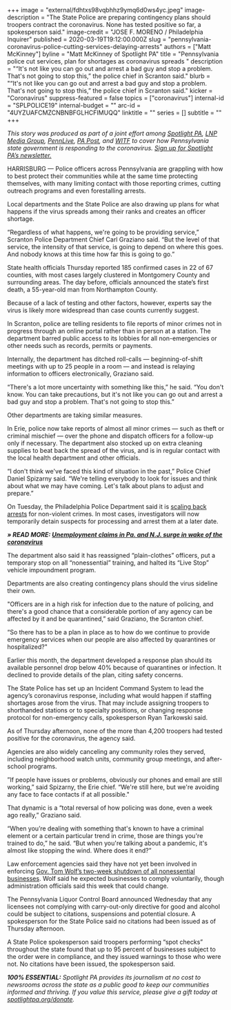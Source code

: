 +++
image = "external/fdhtxs98vqbhhz9ymq6d0ws4yc.jpeg"
image-description = "The State Police are preparing contingency plans should troopers contract the coronavirus. None has tested positive so far, a spokesperson said."
image-credit = "JOSE F. MORENO / Philadelphia Inquirer"
published = 2020-03-19T19:12:00.000Z
slug = "pennsylvania-coronavirus-police-cutting-services-delaying-arrests"
authors = ["Matt McKinney"]
byline = "Matt McKinney of Spotlight PA"
title = "Pennsylvania police cut services, plan for shortages as coronavirus spreads  "
description = "“It's not like you can go out and arrest a bad guy and stop a problem. That's not going to stop this,” the police chief in Scranton said."
blurb = "“It's not like you can go out and arrest a bad guy and stop a problem. That's not going to stop this,” the police chief in Scranton said."
kicker = "Coronavirus"
suppress-featured = false
topics = ["coronavirus"]
internal-id = "SPLPOLICE19"
internal-budget = ""
arc-id = "4UYZUAFCMZCNBNBFGLHCFIMUQQ"
linktitle = ""
series = []
subtitle = ""
+++

<i>This story was produced as part of a joint effort among </i><a href="https://www.spotlightpa.org/"><i>Spotlight PA</i></a><i>, </i><a href="https://lancasteronline.com/"><i>LNP Media Group</i></a><i>, </i><a href="https://www.pennlive.com/"><i>PennLive</i></a><i>, </i><a href="https://papost.org/"><i>PA Post</i></a><i>, and </i><a href="https://www.witf.org/"><i>WITF</i></a><i> to cover how Pennsylvania state government is responding to the coronavirus. </i><a href="https://www.spotlightpa.org/newsletters"><i>Sign up for Spotlight PA’s newsletter.</i></a>

HARRISBURG — Police officers across Pennsylvania are grappling with how to best protect their communities while at the same time protecting themselves, with many limiting contact with those reporting crimes, cutting outreach programs and even forestalling arrests.

Local departments and the State Police are also drawing up plans for what happens if the virus spreads among their ranks and creates an officer shortage.

“Regardless of what happens, we're going to be providing service,” Scranton Police Department Chief Carl Graziano said. “But the level of that service, the intensity of that service, is going to depend on where this goes. And nobody knows at this time how far this is going to go.”

State health officials Thursday reported 185 confirmed cases in 22 of 67 counties, with most cases largely clustered in Montgomery County and surrounding areas. The day before, officials announced the state’s first death, a 55-year-old man from Northampton County.

Because of a lack of testing and other factors, however, experts say the virus is likely more widespread than case counts currently suggest.

<script src="https://www.spotlightpa.org/embed.js" async></script><div data-spl-embed-version="1" data-spl-src="https://www.spotlightpa.org/embeds/donate/"></div>

In Scranton, police are telling residents to file reports of minor crimes not in progress through an online portal rather than in person at a station. The department barred public access to its lobbies for all non-emergencies or other needs such as records, permits or payments.

Internally, the department has ditched roll-calls — beginning-of-shift meetings with up to 25 people in a room — and instead is relaying information to officers electronically, Graziano said. 

“There's a lot more uncertainty with something like this,” he said. “You don't know. You can take precautions, but it's not like you can go out and arrest a bad guy and stop a problem. That's not going to stop this.”

Other departments are taking similar measures.

In Erie, police now take reports of almost all minor crimes — such as theft or criminal mischief — over the phone and dispatch officers for a follow-up only if necessary. The department also stocked up on extra cleaning supplies to beat back the spread of the virus, and is in regular contact with the local health department and other officials.

“I don't think we've faced this kind of situation in the past,” Police Chief Daniel Spizarny said. “We're telling everybody to look for issues and think about what we may have coming. Let's talk about plans to adjust and prepare.”

On Tuesday, the Philadelphia Police Department said it is <a href="https://www.inquirer.com/health/coronavirus/philadelphia-police-coronavirus-covid-pandemic-arrests-jail-overcrowding-larry-krasner-20200317.html">scaling back arrests</a> for non-violent crimes. In most cases, investigators will now temporarily detain suspects for processing and arrest them at a later date.

<i><b>» READ MORE: </b></i><a href="https://www.spotlightpa.org/news/2020/03/pennsylvania-new-jersey-unemployment-surge-coronavirus/"><i><b>Unemployment claims in Pa. and N.J. surge in wake of the coronavirus</b></i></a>

The department also said it has reassigned “plain-clothes” officers, put a temporary stop on all “nonessential” training, and halted its “Live Stop” vehicle impoundment program.

Departments are also creating contingency plans should the virus sideline their own.

"Officers are in a high risk for infection due to the nature of policing, and there's a good chance that a considerable portion of any agency can be affected by it and be quarantined,” said Graziano, the Scranton chief. 

“So there has to be a plan in place as to how do we continue to provide emergency services when our people are also affected by quarantines or hospitalized?" 

Earlier this month, the department developed a response plan should its available personnel drop below 40% because of quarantines or infection. It declined to provide details of the plan, citing safety concerns.

The State Police has set up an Incident Command System to lead the agency’s coronavirus response, including what would happen if staffing shortages arose from the virus. That may include assigning troopers to shorthanded stations or to specialty positions, or changing response protocol for non-emergency calls, spokesperson Ryan Tarkowski said.

As of Thursday afternoon, none of the more than 4,200 troopers had tested positive for the coronavirus, the agency said.

<script src="https://www.spotlightpa.org/embed.js" async></script><div data-spl-embed-version="1" data-spl-src="https://www.spotlightpa.org/embeds/newsletter/"></div>

Agencies are also widely canceling any community roles they served, including neighborhood watch units, community group meetings, and after-school programs. 

”If people have issues or problems, obviously our phones and email are still working,” said Spizarny, the Erie chief. “We're still here, but we're avoiding any face to face contacts if at all possible." 

That dynamic is a “total reversal of how policing was done, even a week ago really,” Graziano said. 

“When you’re dealing with something that's known to have a criminal element or a certain particular trend in crime, those are things you're trained to do,” he said. “But when you're talking about a pandemic, it's almost like stopping the wind. Where does it end?”

Law enforcement agencies said they have not yet been involved in enforcing <a href="https://www.spotlightpa.org/news/2020/03/pennsylvania-coronavirus-statewide-shutdown-tom-wolf-governor/" target=_blank>Gov. Tom Wolf’s two-week shutdown of all nonessential businesses</a>. Wolf said he expected businesses to comply voluntarily, though administration officials said this week that could change. 

The Pennsylvania Liquor Control Board announced Wednesday that any licensees not complying with carry-out-only directive for good and alcohol could be subject to citations, suspensions and potential closure. A spokesperson for the State Police said no citations had been issued as of Thursday afternoon.

A State Police spokesperson said troopers performing “spot checks” throughout the state found that up to 95 percent of businesses subject to the order were in compliance, and they issued warnings to those who were not. No citations have been issued, the spokesperson said.

<i><b>100% ESSENTIAL:</b></i><i> Spotlight PA provides its journalism at no cost to newsrooms across the state as a public good to keep our communities informed and thriving. If you value this service, please give a gift today at </i><a href="https://www.spotlightpa.org/donate"><i>spotlightpa.org/donate</i></a><i>.</i>

<script src="https://www.spotlightpa.org/embed.js" async></script><div data-spl-embed-version="1" data-spl-src="https://www.spotlightpa.org/embeds/tips/?tip_text=Do%20you%20have%20a%20tip%20about%20%3Cb%3Ehow%20Pa.'s%20government%20is%20responding%20to%20the%20coronavirus%3C%2Fb%3E%3F%20Tell%20us."></div>
